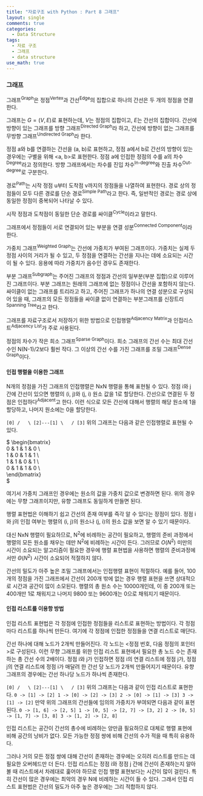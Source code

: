 ```yaml
---
title: "자료구조 with Python : Part 8 그래프"
layout: single
comments: true
categories:
  - Data Structure
tags:
  - 자료 구조
  - 그래프
  - data structure
use_math: true
---
```


### 그래프

그래프<sup>Graph</sup>은 정점<sup>Vertex</sup>과 간선<sup>Edge</sup>의 집합으로
하나의 간선은 두 개의 정점을 연결한다.

그래프는 $G = (V, E)$로 표현하는데, $V$는 정점의 집합이고, $E$는 간선의 집합이다.
간선에 방향이 있는 그래프를 방향 그래프<sup>Directed Graph</sup>라 하고,
간선에 방향이 없는 그래프를 무방향 그래프<sup>Undirected Graph</sup>라 한다.

정점 a와 b를 연결하는 간선을 (a, b)로 표현하고,
정점 a에서 b로 간선의 방향이 있는 경우에는 구별을 위해 <a, b>로 표현한다.
정점 a에 인접한 정점의 수를 a의 차수<sup>Degree</sup>라고 정의한다.
방향 그래프에서는 차수를 진입 차수<sup>In-degree</sup>와 진출 차수<sup>Out-degree</sup>로 구분한다.

경로<sup>Path</sup>는 시작 정점 u부터 도착점 v까지의 정점들을 나열하여 표현한다.
경로 상의 정점들이 모두 다른 경로를 단순 경로<sup>Simple Path</sup>라고 한다.
즉, 일반적인 경로는 경로 상에 동일한 정점이 중복되어 나타날 수 있다.

시작 정점과 도착점이 동일한 단순 경로를 싸이클<sup>Cycle</sup>이라고 말한다.

그래프에서 정점들이 서로 연결되어 있는 부분을 연결 성분<sup>Connected Component</sup>이라 한다.

가중치 그래프<sup>Weighted Graph</sup>는 간선에 가중치가 부여된 그래프이다.
가중치는 실제 두 정점 사이의 거리가 될 수 있고, 두 정점을 연결하는 간선을 지나는 데에 소요되는 시간이 될 수 있다.
응용에 따라 가중치가 음수인 경우도 존재한다.

부분 그래프<sup>Subgraph</sup>는 주어진 그래프의 정점과 간선의 일부분(부분 집합)으로 이루어진 그래프이다.
부분 그래프는 원래의 그래프에 없는 정점이나 간선을 포함하지 않는다.
싸이클이 없는 그래프를 트리라고 하고, 주어진 그래프가 하나의 연결 성분으로 구성되어 있을 때,
그래프의 모든 정점들을 싸이클 없이 연결하는 부분그래프를 신장트리<sup>Spanning Tree</sup>라고 한다.

그래프를 자료구조로서 저장하기 위한 방법으로 인접행렬<sup>Adjacency Matrix</sup>과
인접리스트<sup>Adjacency List</sup>가 주로 사용된다.

정점의 차수가 작은 희소 그래프<sup>Sparse Graph</sup>이다.
희소 그래프의 간선 수는 최대 간선 수인 N(N-1)/2보다 훨씬 작다.
그 이상의 간선 수를 가진 그래프를 조밀 그래프<sup>Dense Graph</sup>이다.

#### 인접 행렬을 이용한 그래프

N개의 정점을 가진 그래프의 인접행렬은 NxN 행렬을 통해 표현될 수 있다.
정점 i와 j 간에 간선이 있으면 행렬의 (i, j)와 (j, i) 원소 값을 1로 할당한다.
간선으로 연결된 두 정점은 인접하다<sup>Adjacent</sup>고 한다.
이런 식으로 모든 간선에 대해서 행렬의 해당 원소에 1을 할당하고, 나머지 원소에는 0을 할당한다.

`
   [0]
  /   \
[2]---[1]
  \   /
   [3]
`
위의 그래프는 다음과 같은 인접행렬로 표현될 수 있다.

$
\begin{bmatrix}  
0 & 1 & 1 & 0 \\\
1 & 0 & 1 & 1 \\\
1 & 1 & 0 & 1 \\\
0 & 1 & 1 & 0 \\\
\end{bmatrix}  
$

여기서 가중치 그래프인 경우에는 원소의 값을 가중치 값으로 변경하면 된다.
위의 경우에는 무향 그래프이지만, 유향 그래프도 동일하게 만들면 된다.

행렬 표현법은 이해하기 쉽고 간선의 존재 여부를 즉각 알 수 있다는 장점이 있다.
정점 i와 j의 인접 여부는 행렬의 (i, j)의 원소나 (j, i)의 원소 값을 보면 알 수 있기 때문이다.

대신 NxN 행렬이 필요하므로, N<sup>2</sup>에 비례하는 공간이 필요하고,
행렬의 준비 과정에서 행렬의 모든 원소를 채우는 데만 N<sup>2</sup>에 비례하는 시간이 든다.
그러므로 $O(N^2)$ 미만의 시간이 소요되는 알고리즘이 필요한 경우에 행렬 표현법을 사용하면
행렬의 준비과정에서만 $\Theta(N^2)$ 시간이 소요되어 적절하지 않다.

간선의 밀도가 아주 높은 조밀 그래프에서는 인접행렬 표현이 적절하다.
예를 들어, 100개의 정점을 가진 그래프에서 간선이 200개 밖에 없는 경우
행렬 표현을 쓰면 상대적으로 시간과 공간이 많이 소모된다.
행렬의 총 원소 수는 10000개인데, 이 중 200개 또는 400개만 1로 채워지고
나머지 9800 또는 9600개는 0으로 채워지기 때문이다.

#### 인접 리스트를 이용항 방법
인접 리스트 표현법은 각 정점에 인접한 정점들을 리스트로 표현하는 방법이다.
각 정점마다 리스트를 하나씩 만든다.
여기에 각 정점에 인접한 정점들을 연결 리스트로 매단다.

간선 하나에 대해 노드가 2개씩 만들어진다.
각 노드는 <정점 번호, 다음 정점의 포인터>로 구성된다.
이런 무향 그래프를 위한 인접 리스트 표현에서 필요한 총 노드 수는
존재하는 총 간선 수의 2배이다.
정점 i와 j가 인접하면 정점 i의 연결 리스트에 정점 j가,
정점 j의 연결 리스트에 정점 i가 매달려 한 간선 당 노드가 2개씩 만들어지기 때문이다.
유향 그래프의 경우에는 간선 하나당 노드가 하나씩 존재한다.

`
   [0]
  /   \
[2]---[1]
  \   /
   [3]
`
위의 그래프는 다음과 같이 인접 리스트로 표현한다.
`
0 -> [1] -> [2]
1 -> [0] -> [2] -> [3]
2 -> [0] -> [1] -> [3]
3 -> [1] -> [2]
`
만약 위의 그래프의 간선들에 임의의 가중치가 부여되면 다음과 같이 표현된다.
`
0 -> [1, 6] -> [2, 5]
1 -> [0, 5] -> [2, 7] -> [3, 2]
2 -> [0, 5] -> [1, 7] -> [3, 8]
3 -> [1, 2] -> [2, 8]
`

인접 리스트는 공간이 간선의 총수에 비례하는 양만큼 필요하므로
대체로 행렬 표현에 비해 공간의 낭비가 없다.
모든 가능한 정점 쌍에 비해 간선의 수가 적을 때 특히 유용하다.

그러나 거의 모든 정점 쌍에 대해 간선이 존재하는 경우에는 오히려
리스트를 만드는 데 필요한 오버헤드만 더 든다.
인접 리스트는 정점 i와 정점 j 간에 간선이 존재하는지 알아볼 때
리스트에서 차례대로 훑어야 하므로 인접 행렬 표현보다는 시간이 많이 걸린다.
특히 간선이 많은 경우에는 최악의 경우 N에 비례하는 시간이 들 수 있다.
그래서 인접 리스트 표현법은 간선의 밀도가 아주 높은 경우에는 그리 적합하지 않다.


